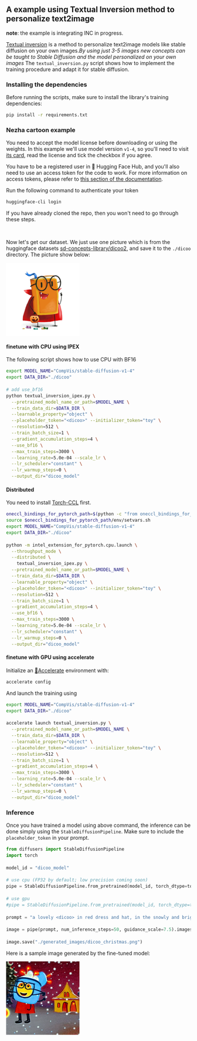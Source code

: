 ## A example using Textual Inversion method to personalize text2image

**note**: the example is integrating INC in progress.

[Textual inversion](https://arxiv.org/abs/2208.01618) is a method to personalize text2image models like stable diffusion on your own images._By using just 3-5 images new concepts can be taught to Stable Diffusion and the model personalized on your own images_
The `textual_inversion.py` script shows how to implement the training procedure and adapt it for stable diffusion.

### Installing the dependencies

Before running the scripts, make sure to install the library's training dependencies:

```bash
pip install -r requirements.txt
```

### Nezha cartoon example

You need to accept the model license before downloading or using the weights. In this example we'll use model version `v1-4`, so you'll need to visit [its card](https://huggingface.co/CompVis/stable-diffusion-v1-4), read the license and tick the checkbox if you agree.

You have to be a registered user in 🤗 Hugging Face Hub, and you'll also need to use an access token for the code to work. For more information on access tokens, please refer to [this section of the documentation](https://huggingface.co/docs/hub/security-tokens).

Run the following command to authenticate your token

```bash
huggingface-cli login
```

If you have already cloned the repo, then you won't need to go through these steps.

<br>

Now let's get our dataset. We just use one picture which is from the huggingface datasets [sd-concepts-library/dicoo2](https://huggingface.co/sd-concepts-library/dicoo2), and save it to the `./dicoo` directory. The picture show below:

<img src="./dicoo/1.jpeg" width = "200" height = "200" alt="bee" align=center />

#### finetune with CPU using IPEX

The following script shows how to use CPU with BF16 

```bash
export MODEL_NAME="CompVis/stable-diffusion-v1-4"
export DATA_DIR="./dicoo"

# add use_bf16
python textual_inversion_ipex.py \
  --pretrained_model_name_or_path=$MODEL_NAME \
  --train_data_dir=$DATA_DIR \
  --learnable_property="object" \
  --placeholder_token="<dicoo>" --initializer_token="toy" \
  --resolution=512 \
  --train_batch_size=1 \
  --gradient_accumulation_steps=4 \
  --use_bf16 \
  --max_train_steps=3000 \
  --learning_rate=5.0e-04 --scale_lr \
  --lr_scheduler="constant" \
  --lr_warmup_steps=0 \
  --output_dir="dicoo_model"
```

#### Distributed

You need to install [Torch-CCL](https://github.com/intel/torch-ccl) first.

```bash
oneccl_bindings_for_pytorch_path=$(python -c "from oneccl_bindings_for_pytorch import cwd; print(cwd)")
source $oneccl_bindings_for_pytorch_path/env/setvars.sh
export MODEL_NAME="CompVis/stable-diffusion-v1-4"
export DATA_DIR="./dicoo"

python -m intel_extension_for_pytorch.cpu.launch \
  --throughput_mode \
  --distributed \
    textual_inversion_ipex.py \
  --pretrained_model_name_or_path=$MODEL_NAME \
  --train_data_dir=$DATA_DIR \
  --learnable_property="object" \
  --placeholder_token="<dicoo>" --initializer_token="toy" \
  --resolution=512 \
  --train_batch_size=1 \
  --gradient_accumulation_steps=4 \
  --use_bf16 \
  --max_train_steps=3000 \
  --learning_rate=5.0e-04 --scale_lr \
  --lr_scheduler="constant" \
  --lr_warmup_steps=0 \
  --output_dir="dicoo_model"
```

#### finetune with GPU using accelerate

Initialize an [🤗Accelerate](https://github.com/huggingface/accelerate/) environment with:

```bash
accelerate config
```

And launch the training using

```bash
export MODEL_NAME="CompVis/stable-diffusion-v1-4"
export DATA_DIR="./dicoo"

accelerate launch textual_inversion.py \
  --pretrained_model_name_or_path=$MODEL_NAME \
  --train_data_dir=$DATA_DIR \
  --learnable_property="object" \
  --placeholder_token="<dicoo>" --initializer_token="toy" \
  --resolution=512 \
  --train_batch_size=1 \
  --gradient_accumulation_steps=4 \
  --max_train_steps=3000 \
  --learning_rate=5.0e-04 --scale_lr \
  --lr_scheduler="constant" \
  --lr_warmup_steps=0 \
  --output_dir="dicoo_model"
```


### Inference

Once you have trained a model using above command, the inference can be done simply using the `StableDiffusionPipeline`. Make sure to include the `placeholder_token` in your prompt.

```python
from diffusers import StableDiffusionPipeline
import torch

model_id = "dicoo_model"

# use cpu (FP32 by default; low precision coming soon)
pipe = StableDiffusionPipeline.from_pretrained(model_id, torch_dtype=torch.float)

# use gpu
#pipe = StableDiffusionPipeline.from_pretrained(model_id, torch_dtype=torch.float16).to("cuda")

prompt = "a lovely <dicoo> in red dress and hat, in the snowly and brightly night, with many brighly buildings."

image = pipe(prompt, num_inference_steps=50, guidance_scale=7.5).images[0]

image.save("./generated_images/dicoo_christmas.png")
```

Here is a sample image generated by the fine-tuned model:

<img src="./generated_images/dicoo_christmas.png" width = "200" height = "200" alt="bee" align=center />

